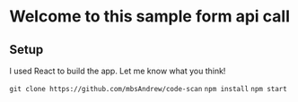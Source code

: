 # Welcome to this sample form api call

## Setup

I used React to build the app. Let me know what you think!

`git clone https://github.com/mbsAndrew/code-scan`
`npm install`
`npm start`

